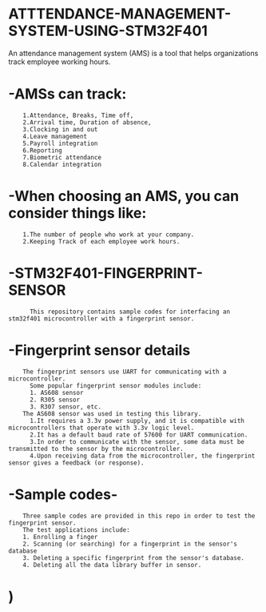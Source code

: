# ATTTENDANCE-MANAGEMENT-SYSTEM-USING-STM32F401
An attendance management system (AMS) is a  tool that helps organizations track employee working hours. 
# -AMSs can track:
        1.Attendance, Breaks, Time off, 
        2.Arrival time, Duration of absence, 
        3.Clocking in and out
        4.Leave management
        5.Payroll integration
        6.Reporting
        7.Biometric attendance
        8.Calendar integration
# -When choosing an AMS, you can consider things like: 
        1.The number of people who work at your company.
        2.Keeping Track of each employee work hours.
# -STM32F401-FINGERPRINT-SENSOR  
          This repository contains sample codes for interfacing an stm32f401 microcontroller with a fingerprint sensor.  
# -Fingerprint sensor details  
        The fingerprint sensors use UART for communicating with a microcontroller.   
          Some popular fingerprint sensor modules include:      
          1. AS608 sensor  
          2. R305 sensor
          3. R307 sensor, etc.  
        The AS608 sensor was used in testing this library.      
          1.It requires a 3.3v power supply, and it is compatible with microcontrollers that operate with 3.3v logic level.  
          2.It has a default baud rate of 57600 for UART communication.  
          3.In order to communicate with the sensor, some data must be transmitted to the sensor by the microcontroller.
          4.Upon receiving data from the microcontroller, the fingerprint sensor gives a feedback (or response).
# -Sample codes- 
        Three sample codes are provided in this repo in order to test the fingerprint sensor.  
        The test applications include:  
        1. Enrolling a finger  
        2. Scanning (or searching) for a fingerprint in the sensor's database  
        3. Deleting a specific fingerprint from the sensor's database.  
        4. Deleting all the data library buffer in sensor.
# )


